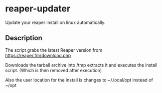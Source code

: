 # reaper-updater
Update your reaper install on linux automatically.

## Description
The script grabs the latest Reaper version from https://reaper.fm/download.php

Downloads the tarball archive into /tmp extracts it and executes the install script. (Which is then removed after execution)

Also the user location for the install is changes to ~/.local/opt instead of ~/opt


